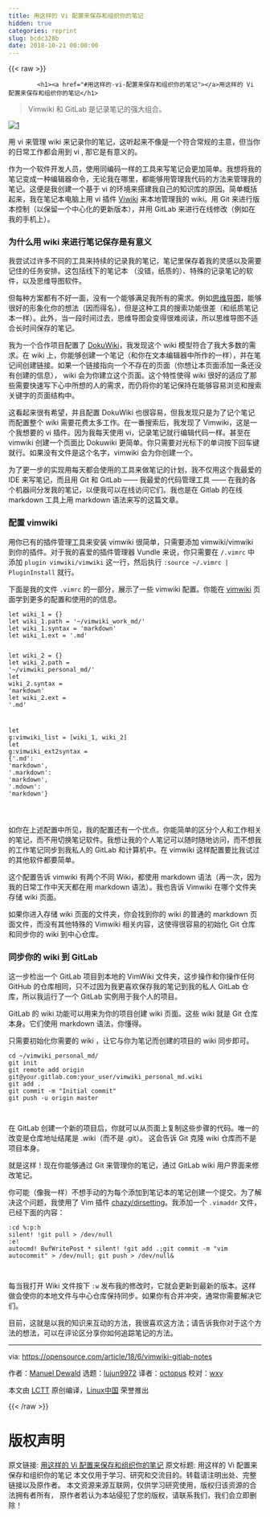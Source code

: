 ```yaml
---
title: 用这样的 Vi 配置来保存和组织你的笔记
hidden: true
categories: reprint
slug: bcdc328b
date: 2018-10-21 00:00:00
---
```


{{< raw >}}

            <h1><a href="#用这样的-vi-配置来保存和组织你的笔记"></a>用这样的 Vi 配置来保存和组织你的笔记</h1>
<blockquote>
<p>Vimwiki 和 GitLab 是记录笔记的强大组合。</p>
</blockquote>
<p><a href="https://camo.githubusercontent.com/9901c750dce2008ea7a459201121077c355fc257/68747470733a2f2f6f70656e736f757263652e636f6d2f73697465732f64656661756c742f66696c65732f7374796c65732f696d6167652d66756c6c2d73697a652f7075626c69632f6c6561642d696d616765732f636865636b6c6973745f68616e64735f7465616d5f636f6c6c61626f726174696f6e2e706e673f69746f6b3d753832516570506b"><img src="https://p0.ssl.qhimg.com/t014210e6adafef716e.png" alt="1"></a></p>
<p>用 vi 来管理 wiki 来记录你的笔记，这听起来不像是一个符合常规的主意，但当你的日常工作都会用到 vi , 那它是有意义的。</p>
<p>作为一个软件开发人员，使用同编码一样的工具来写笔记会更加简单。我想将我的笔记变成一种编辑器命令，无论我在哪里，都能够用管理我代码的方法来管理我的笔记。这便是我创建一个基于 vi 的环境来搭建我自己的知识库的原因。简单概括起来，我在笔记本电脑上用 vi 插件 <a href="https://vimwiki.github.io/">Viwiki</a> 来本地管理我的 wiki。用 Git 来进行版本控制（以保留一个中心化的更新版本），并用 GitLab 来进行在线修改（例如在我的手机上）。</p>
<h3><a href="#为什么用-wiki-来进行笔记保存是有意义"></a>为什么用 wiki 来进行笔记保存是有意义</h3>
<p>我尝试过许多不同的工具来持续的记录我的笔记，笔记里保存着我的灵感以及需要记住的任务安排。这包括线下的笔记本 （没错，纸质的）、特殊的记录笔记的软件，以及思维导图软件。</p>
<p>但每种方案都有不好一面，没有一个能够满足我所有的需求。例如<a href="https://opensource.com/article/17/8/mind-maps-creative-dashboard">思维导图</a>，能够很好的形象化你的想法（因而得名），但是这种工具的搜索功能很差（和纸质笔记本一样）。此外，当一段时间过去，思维导图会变得很难阅读，所以思维导图不适合长时间保存的笔记。</p>
<p>我为一个合作项目配置了 <a href="https://vimwiki.github.io/">DokuWiki</a>，我发现这个 wiki 模型符合了我大多数的需求。在 wiki 上，你能够创建一个笔记（和你在文本编辑器中所作的一样），并在笔记间创建链接。如果一个链接指向一个不存在的页面（你想让本页面添加一条还没有创建的信息）， wiki 会为你建立这个页面。这个特性使得 wiki 很好的适应了那些需要快速写下心中所想的人的需求，而仍将你的笔记保持在能够容易浏览和搜索关键字的页面结构中。</p>
<p>这看起来很有希望，并且配置 DokuWiki 也很容易，但我发现只是为了记个笔记而配置整个 wiki 需要花费太多工作。在一番搜索后，我发现了 Vimwiki，这是一个我想要的 vi 插件。因为我每天使用 vi，记录笔记就行编辑代码一样。甚至在 vimwiki 创建一个页面比 Dokuwiki 更简单。你只需要对光标下的单词按下回车键就行。如果没有文件是这个名字，vimwiki 会为你创建一个。</p>
<p>为了更一步的实现用每天都会使用的工具来做笔记的计划，我不仅用这个我最爱的 IDE 来写笔记，而且用 Git 和 GitLab —— 我最爱的代码管理工具 —— 在我的各个机器间分发我的笔记，以便我可以在线访问它们。我也是在 Gitlab 的在线 markdown 工具上用 markdown 语法来写的这篇文章。</p>
<h3><a href="#配置-vimwiki"></a>配置 vimwiki</h3>
<p>用你已有的插件管理工具来安装 vimwiki 很简单，只需要添加 vimwiki/vimwiki 到你的插件。对于我的喜爱的插件管理器 Vundle 来说，你只需要在 <code>/.vimrc</code> 中添加 <code>plugin vimwiki/vimwiki</code> 这一行，然后执行 <code>:source ~/.vimrc | PluginInstall</code> 就行。</p>
<p>下面是我的文件 <code>.vimrc</code> 的一部分，展示了一些 vimwiki 配置。你能在 <a href="https://vimwiki.github.io/">vimwiki</a> 页面学到更多的配置和使用的的信息。</p>
<pre><code class="hljs vim"><span class="hljs-keyword">let</span> wiki_1 = {}
<span class="hljs-keyword">let</span> wiki_1.path = <span class="hljs-string">'~/vimwiki_work_md/'</span>
<span class="hljs-keyword">let</span> wiki_1.<span class="hljs-keyword">syntax</span> = <span class="hljs-string">'markdown'</span>
<span class="hljs-keyword">let</span> wiki_1.ext = <span class="hljs-string">'.md'</span>

<span class="hljs-keyword">let</span> wiki_2 = {}
<span class="hljs-keyword">let</span> wiki_2.path = <span class="hljs-string">'~/vimwiki_personal_md/'</span>
<span class="hljs-keyword">let</span> wiki_2.<span class="hljs-keyword">syntax</span> = <span class="hljs-string">'markdown'</span>
<span class="hljs-keyword">let</span> wiki_2.ext = <span class="hljs-string">'.md'</span>

<span class="hljs-keyword">let</span> <span class="hljs-variable">g:vimwiki_list</span> = [wiki_1, wiki_2]
<span class="hljs-keyword">let</span> <span class="hljs-variable">g:vimwiki_ext2syntax</span> = {<span class="hljs-string">'.md'</span>: <span class="hljs-string">'markdown'</span>, <span class="hljs-string">'.markdown'</span>: <span class="hljs-string">'markdown'</span>, <span class="hljs-string">'.mdown'</span>: <span class="hljs-string">'markdown'</span>}

</code></pre><p>如你在上述配置中所见，我的配置还有一个优点。你能简单的区分个人和工作相关的笔记，而不用切换笔记软件。我想让我的个人笔记可以随时随地访问，而不想我的工作笔记同步到我私人的 GitLab 和计算机中。在 vimwiki 这样配置要比我试过的其他软件都要简单。</p>
<p>这个配置告诉 vimwiki 有两个不同 Wiki，都使用 markdown 语法（再一次，因为我的日常工作中天天都在用 markdown 语法）。我也告诉 Vimwiki 在哪个文件夹存储 wiki 页面。</p>
<p>如果你进入存储 wiki 页面的文件夹，你会找到你的 wiki 的普通的 markdown 页面文件，而没有其他特殊的 Vimwiki 相关内容，这使得很容易的初始化 Git 仓库和同步你的 wiki 到中心仓库。</p>
<h3><a href="#同步你的-wiki-到-gitlab"></a>同步你的 wiki 到 GitLab</h3>
<p>这一步检出一个 GitLab 项目到本地的 VimWiki 文件夹，这步操作和你操作任何 GitHub 的仓库相同，只不过因为我更喜欢保存我的笔记到我的私人 GitLab 仓库，所以我运行了一个 GitLab 实例用于我个人的项目。</p>
<p>GitLab 的 wiki 功能可以用来为你的项目创建 wiki 页面。这些 wiki 就是 Git 仓库本身。它们使用 markdown 语法，你懂得。</p>
<p>只需要初始化你需要的 wiki ，让它与你为笔记而创建的项目的 wiki 同步即可。</p>
<pre><code class="hljs dockerfile">cd ~/vimwiki_personal_md/
git init
git remote <span class="hljs-keyword">add</span><span class="bash"> origin git@your.gitlab.com:your_user/vimwiki_personal_md.wiki
</span>git <span class="hljs-keyword">add</span><span class="bash"> .
</span>git commit -m <span class="hljs-string">"Initial commit"</span>
git push -u origin master

</code></pre><p>在 GitLab 创建一个新的项目后，你就可以从页面上复制这些步骤的代码。唯一的改变是仓库地址结尾是 .wiki（而不是 .git）。 这会告诉 Git 克隆 wiki 仓库而不是项目本身。</p>
<p>就是这样！现在你能够通过 Git 来管理你的笔记，通过 GitLab wiki 用户界面来修改笔记。</p>
<p>你可能（像我一样）不想手动的为每个添加到笔记本的笔记创建一个提交。为了解决这个问题，我使用了 Vim 插件 <a href="https://github.com/chazy/dirsettings">chazy/dirsetting</a>。我添加一个 <code>.vimaddr</code> 文件，已经下面的内容：</p>
<pre><code class="hljs asciidoc"><span class="hljs-meta">:cd %:p:h</span>
silent! !git pull &gt; /dev/null
:e!
autocmd! BufWritePost * silent! !git add .;git commit -m "vim autocommit" &gt; /dev/null; git push &gt; /dev/null&amp;

</code></pre><p>每当我打开 Wiki 文件按下 <code>:w</code> 发布我的修改时，它就会更新到最新的版本。这样做会使你的本地文件与中心仓库保持同步。如果你有合并冲突，通常你需要解决它们。</p>
<p>目前，这就是以我的知识来互动的方法，我很喜欢这方法；请告诉我你对于这个方法的想法，可以在评论区分享你如何追踪笔记的方法。</p>
<hr>
<p>via: <a href="https://opensource.com/article/18/6/vimwiki-gitlab-notes">https://opensource.com/article/18/6/vimwiki-gitlab-notes</a></p>
<p>作者：<a href="https://opensource.com/users/ntlx">Manuel Dewald</a> 选题：<a href="https://github.com/lujun9972">lujun9972</a> 译者：<a href="https://github.com/singledo">octopus</a> 校对：<a href="https://github.com/wxy">wxy</a></p>
<p>本文由 <a href="https://github.com/LCTT/TranslateProject">LCTT</a> 原创编译，<a href="https://linux.cn/">Linux中国</a> 荣誉推出</p>

          
{{< /raw >}}

# 版权声明
原文链接: [用这样的 Vi 配置来保存和组织你的笔记](https://www.zcfy.cc/article/use-this-vi-setup-to-keep-and-organize-your-notes)
原文标题: 用这样的 Vi 配置来保存和组织你的笔记
本文仅用于学习、研究和交流目的。转载请注明出处、完整链接以及原作者。
本文资源来源互联网，仅供学习研究使用，版权归该资源的合法拥有者所有，
原作者若认为本站侵犯了您的版权，请联系我们，我们会立即删除！
